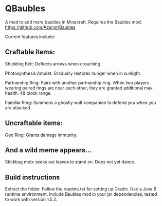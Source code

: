 # QBaubles
A mod to add more baubles in Minecraft. Requires the Baubles mod.
https://github.com/Azanor/Baubles

Current features include:

Craftable items:
--------------------
Shielding Belt: Deflects arrows when crouching.

Photosynthesis Amulet: Gradually restores hunger when in sunlight.

Partnership Ring: Pairs with another partnership ring. When two players wearing paired rings are near each other, they are granted additional max health. 48 block range.

Familiar Ring: Summons a ghostly wolf companion to defend you when you are attacked.


Uncraftable items:
--------------------
God Ring: Grants damage immunity.


And a wild meme appears...
--------------------
Stickbug mob: seeks out leaves to stand on. Does not yet dance.



Build instructions
--------------------
Extract the folder. Follow the readme.txt for setting up Gradle.
Use a Java 8 runtime environment. Include Baubles mod in your jar dependencies, tested to work with version 1.5.2.

